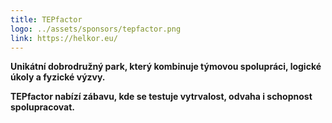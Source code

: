 ```yaml
---
title: TEPfactor
logo: ../assets/sponsors/tepfactor.png
link: https://helkor.eu/
---
```

**Unikátní dobrodružný park, který kombinuje týmovou spolupráci, logické úkoly a fyzické výzvy.**

**TEPfactor nabízí zábavu, kde se testuje vytrvalost, odvaha i schopnost spolupracovat.**
